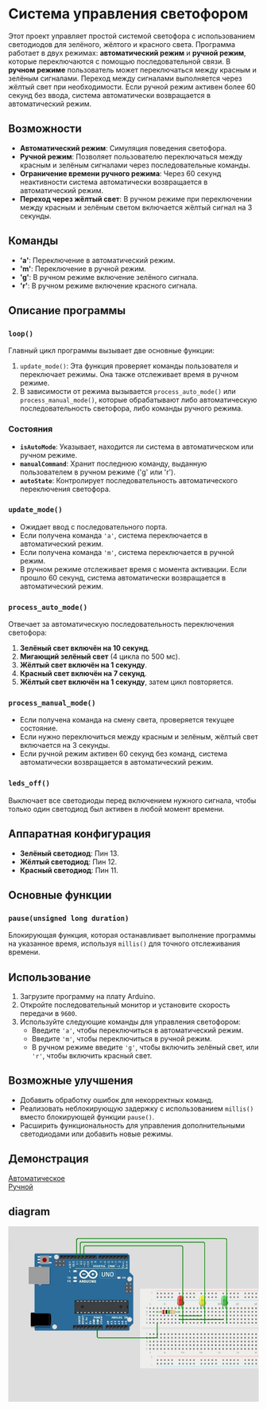 # Система управления светофором

Этот проект управляет простой системой светофора с использованием светодиодов для зелёного, жёлтого и красного света. Программа работает в двух режимах: **автоматический режим** и **ручной режим**, которые переключаются с помощью последовательной связи. В **ручном режиме** пользователь может переключаться между красным и зелёным сигналами. Переход между сигналами выполняется через жёлтый свет при необходимости. Если ручной режим активен более 60 секунд без ввода, система автоматически возвращается в автоматический режим.

## Возможности
- **Автоматический режим**: Симуляция поведения светофора.
- **Ручной режим**: Позволяет пользователю переключаться между красным и зелёным сигналами через последовательные команды.
- **Ограничение времени ручного режима**: Через 60 секунд неактивности система автоматически возвращается в автоматический режим.
- **Переход через жёлтый свет**: В ручном режиме при переключении между красным и зелёным светом включается жёлтый сигнал на 3 секунды.

## Команды
- **'a'**: Переключение в автоматический режим.
- **'m'**: Переключение в ручной режим.
- **'g'**: В ручном режиме включение зелёного сигнала.
- **'r'**: В ручном режиме включение красного сигнала.

## Описание программы

### `loop()`
Главный цикл программы вызывает две основные функции:
1. `update_mode()`: Эта функция проверяет команды пользователя и переключает режимы. Она также отслеживает время в ручном режиме.
2. В зависимости от режима вызывается `process_auto_mode()` или `process_manual_mode()`, которые обрабатывают либо автоматическую последовательность светофора, либо команды ручного режима.

### Состояния
- **`isAutoMode`**: Указывает, находится ли система в автоматическом или ручном режиме.
- **`manualCommand`**: Хранит последнюю команду, выданную пользователем в ручном режиме ('g' или 'r').
- **`autoState`**: Контролирует последовательность автоматического переключения светофора.

### `update_mode()`
- Ожидает ввод с последовательного порта.
- Если получена команда `'a'`, система переключается в автоматический режим.
- Если получена команда `'m'`, система переключается в ручной режим.
- В ручном режиме отслеживает время с момента активации. Если прошло 60 секунд, система автоматически возвращается в автоматический режим.

### `process_auto_mode()`
Отвечает за автоматическую последовательность переключения светофора:
1. **Зелёный свет включён на 10 секунд**.
2. **Мигающий зелёный свет** (4 цикла по 500 мс).
3. **Жёлтый свет включён на 1 секунду**.
4. **Красный свет включён на 7 секунд**.
5. **Жёлтый свет включён на 1 секунду**, затем цикл повторяется.

### `process_manual_mode()`
- Если получена команда на смену света, проверяется текущее состояние.
- Если нужно переключиться между красным и зелёным, жёлтый свет включается на 3 секунды.
- Если ручной режим активен 60 секунд без команд, система автоматически возвращается в автоматический режим.

### `leds_off()`
Выключает все светодиоды перед включением нужного сигнала, чтобы только один светодиод был активен в любой момент времени.

## Аппаратная конфигурация
- **Зелёный светодиод**: Пин 13.
- **Жёлтый светодиод**: Пин 12.
- **Красный светодиод**: Пин 11.
## Основные функции

### `pause(unsigned long duration)`
Блокирующая функция, которая останавливает выполнение программы на указанное время, используя `millis()` для точного отслеживания времени.

## Использование

1. Загрузите программу на плату Arduino.
2. Откройте последовательный монитор и установите скорость передачи в `9600`.
3. Используйте следующие команды для управления светофором:
   - Введите `'a'`, чтобы переключиться в автоматический режим.
   - Введите `'m'`, чтобы переключиться в ручной режим.
   - В ручном режиме введите `'g'`, чтобы включить зелёный свет, или `'r'`, чтобы включить красный свет.

## Возможные улучшения
- Добавить обработку ошибок для некорректных команд.
- Реализовать неблокирующую задержку с использованием `millis()` вместо блокирующей функции `pause()`.
- Расширить функциональность для управления дополнительными светодиодами или добавить новые режимы.

## Демонстрация
[Автоматическое](https://drive.google.com/file/d/1YnW-UpSIGs-cqXMzE_rZFz48GjtCdia8/view?usp=sharing)   
[Ручной](https://drive.google.com/file/d/1yhva5JxDYfaJMH4ATXGinV9cigerLfT_/view?usp=sharing)   

## diagram
![traffic light diagram](img/traffic_light_diagram.jpg)
